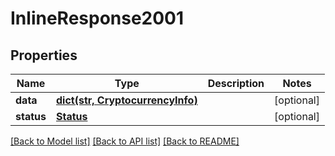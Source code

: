 # InlineResponse2001

## Properties
Name | Type | Description | Notes
------------ | ------------- | ------------- | -------------
**data** | [**dict(str, CryptocurrencyInfo)**](CryptocurrencyInfo.md) |  | [optional] 
**status** | [**Status**](Status.md) |  | [optional] 

[[Back to Model list]](../README.md#documentation-for-models) [[Back to API list]](../README.md#documentation-for-api-endpoints) [[Back to README]](../README.md)



